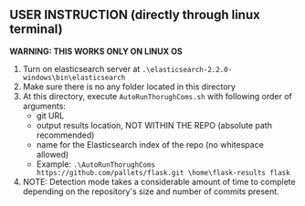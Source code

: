 ## USER INSTRUCTION (directly through linux terminal)
**WARNING: THIS WORKS ONLY ON LINUX OS**
1. Turn on elasticsearch server at `.\elasticsearch-2.2.0-windows\bin\elasticsearch`
2. Make sure there is no any folder located in this directory
3. At this directory, execute `AutoRunThorughComs.sh` with following order of arguments:
	- git URL
	- output results location, NOT WITHIN THE REPO (absolute path recommended)
	- name for the Elasticsearch index of the repo (no whitespace allowed)
	- Example: `.\AutoRunThorughComs https://github.com/pallets/flask.git \home\flask-results flask`
4. NOTE: Detection mode takes a considerable amount of time to complete depending on the repository's size and number of commits present.
